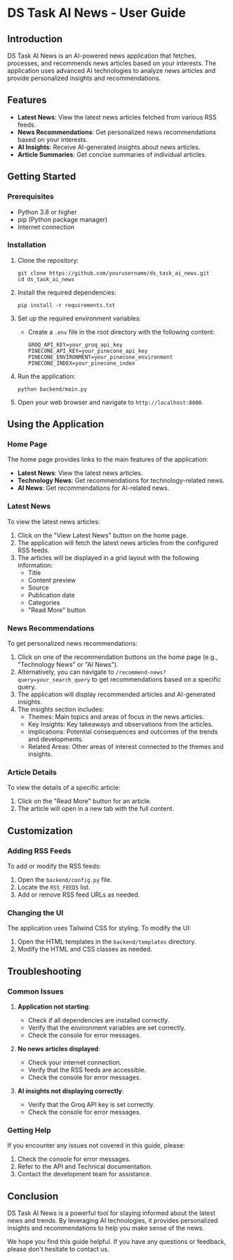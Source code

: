 # DS Task AI News - User Guide

## Introduction

DS Task AI News is an AI-powered news application that fetches, processes, and recommends news articles based on your interests. The application uses advanced AI technologies to analyze news articles and provide personalized insights and recommendations.

## Features

- **Latest News**: View the latest news articles fetched from various RSS feeds.
- **News Recommendations**: Get personalized news recommendations based on your interests.
- **AI Insights**: Receive AI-generated insights about news articles.
- **Article Summaries**: Get concise summaries of individual articles.

## Getting Started

### Prerequisites

- Python 3.8 or higher
- pip (Python package manager)
- Internet connection

### Installation

1. Clone the repository:
   ```
   git clone https://github.com/yourusername/ds_task_ai_news.git
   cd ds_task_ai_news
   ```

2. Install the required dependencies:
   ```
   pip install -r requirements.txt
   ```

3. Set up the required environment variables:
   - Create a `.env` file in the root directory with the following content:
     ```
     GROQ_API_KEY=your_groq_api_key
     PINECONE_API_KEY=your_pinecone_api_key
     PINECONE_ENVIRONMENT=your_pinecone_environment
     PINECONE_INDEX=your_pinecone_index
     ```

4. Run the application:
   ```
   python backend/main.py
   ```

5. Open your web browser and navigate to `http://localhost:8000`.

## Using the Application

### Home Page

The home page provides links to the main features of the application:

- **Latest News**: View the latest news articles.
- **Technology News**: Get recommendations for technology-related news.
- **AI News**: Get recommendations for AI-related news.

### Latest News

To view the latest news articles:

1. Click on the "View Latest News" button on the home page.
2. The application will fetch the latest news articles from the configured RSS feeds.
3. The articles will be displayed in a grid layout with the following information:
   - Title
   - Content preview
   - Source
   - Publication date
   - Categories
   - "Read More" button

### News Recommendations

To get personalized news recommendations:

1. Click on one of the recommendation buttons on the home page (e.g., "Technology News" or "AI News").
2. Alternatively, you can navigate to `/recommend-news?query=your_search_query` to get recommendations based on a specific query.
3. The application will display recommended articles and AI-generated insights.
4. The insights section includes:
   - Themes: Main topics and areas of focus in the news articles.
   - Key Insights: Key takeaways and observations from the articles.
   - Implications: Potential consequences and outcomes of the trends and developments.
   - Related Areas: Other areas of interest connected to the themes and insights.

### Article Details

To view the details of a specific article:

1. Click on the "Read More" button for an article.
2. The article will open in a new tab with the full content.

## Customization

### Adding RSS Feeds

To add or modify the RSS feeds:

1. Open the `backend/config.py` file.
2. Locate the `RSS_FEEDS` list.
3. Add or remove RSS feed URLs as needed.

### Changing the UI

The application uses Tailwind CSS for styling. To modify the UI:

1. Open the HTML templates in the `backend/templates` directory.
2. Modify the HTML and CSS classes as needed.

## Troubleshooting

### Common Issues

1. **Application not starting**:
   - Check if all dependencies are installed correctly.
   - Verify that the environment variables are set correctly.
   - Check the console for error messages.

2. **No news articles displayed**:
   - Check your internet connection.
   - Verify that the RSS feeds are accessible.
   - Check the console for error messages.

3. **AI insights not displaying correctly**:
   - Verify that the Groq API key is set correctly.
   - Check the console for error messages.

### Getting Help

If you encounter any issues not covered in this guide, please:

1. Check the console for error messages.
2. Refer to the API and Technical documentation.
3. Contact the development team for assistance.

## Conclusion

DS Task AI News is a powerful tool for staying informed about the latest news and trends. By leveraging AI technologies, it provides personalized insights and recommendations to help you make sense of the news.

We hope you find this guide helpful. If you have any questions or feedback, please don't hesitate to contact us. 